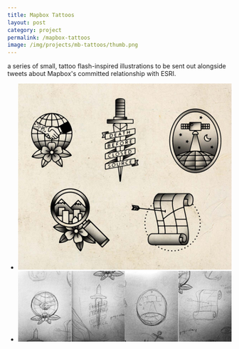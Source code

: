 ```yaml
---
title: Mapbox Tattoos
layout: post
category: project
permalink: /mapbox-tattoos
image: /img/projects/mb-tattoos/thumb.png
---
```


<div class='desc fixed'>
	<p>a series of small, tattoo flash-inspired illustrations to be sent out alongside tweets about Mapbox's committed relationship with ESRI.</p>
</div>

<ul class='img-column'>
 	<li><img src='/img/projects/mb-tattoos/mb-tattoos-1.jpg' alt='mb-flash'/></li>
 	<li><img src='/img/projects/mb-tattoos/mb-tattoos-2.jpg' alt='mb-flash'/></li>
</ul>